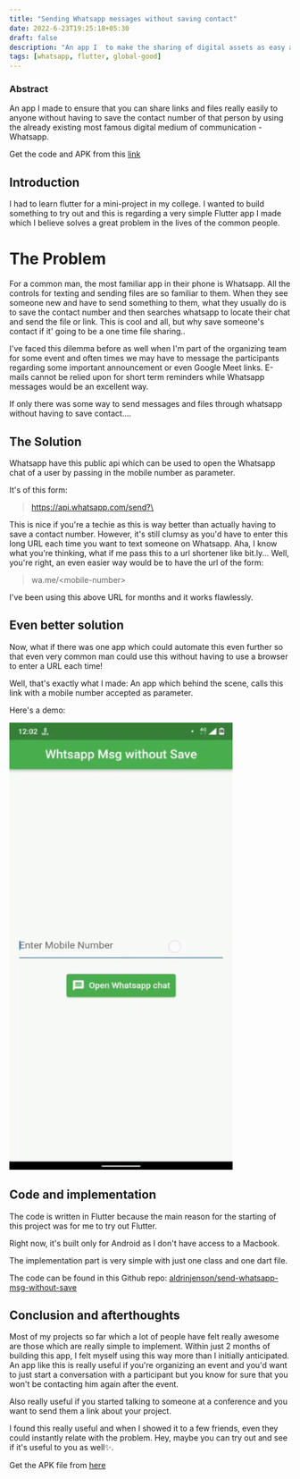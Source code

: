 ```yaml
---
title: "Sending Whatsapp messages without saving contact"
date: 2022-6-23T19:25:18+05:30
draft: false
description: "An app I  to make the sharing of digital assets as easy and accessible as possible"
tags: [whatsapp, flutter, global-good]
---
```


### Abstract

An app I made to ensure that you can share links and files really easily to anyone without having to save the contact number of that person by using the already existing most famous digital medium of communication - Whatsapp.

Get the code and APK from this [link](https://github.com/aldrinjenson/send-whatsapp-msg-without-save)

## Introduction

I had to learn flutter for a mini-project in my college. I wanted to build something to try out and this is regarding a very simple Flutter app I made which I believe solves a great problem in the lives of the common people.

# The Problem

For a common man, the most familiar app in their phone is Whatsapp. All the controls for texting and sending files are so familiar to them. When they see someone new and have to send something to them, what they usually do is to save the contact number and then searches whatsapp to locate their chat and send the file or link.
This is cool and all, but why save someone's contact if it' going to be a one time file sharing..

I've faced this dilemma before as well when I'm part of the organizing team for some event and often times we may have to message the participants regarding some important announcement or even Google Meet links. E-mails cannot be relied upon for short term reminders while Whatsapp messages would be an excellent way.

If only there was some way to send messages and files through whatsapp without having to save contact....

## The Solution

Whatsapp have this public api which can be used to open the Whatsapp chat of a user by passing in the mobile number as parameter.

It's of this form:

> https://api.whatsapp.com/send?\<mobile-number>

This is nice if you're a techie as this is way better than actually having to save a contact number. However, it's still clumsy as you'd have to enter this long URL each time you want to text someone on Whatsapp. Aha, I know what you're thinking, what if me pass this to a url shortener like bit.ly... Well, you're right, an even easier way would be to have the url of the form:

> wa.me/\<mobile-number>

I've been using this above URL for months and it works flawlessly.

## Even better solution

Now, what if there was one app which could automate this even further so that even very common man could use this without having to use a browser to enter a URL each time!

Well, that's exactly what I made: An app which behind the scene, calls this link with a mobile number accepted as parameter.

Here's a demo:

<img src="/images/wa_msg_without_save_demo.gif" width=400 alt="demo workflow gif">
<br/>

## Code and implementation

The code is written in Flutter because the main reason for the starting of this project was for me to try out Flutter.

Right now, it's built only for Android as I don't have access to a Macbook.

The implementation part is very simple with just one class and one dart file.

The code can be found in this Github repo: [aldrinjenson/send-whatsapp-msg-without-save](https://github.com/aldrinjenson/send-whatsapp-msg-without-save)

## Conclusion and afterthoughts

Most of my projects so far which a lot of people have felt really awesome are those which are really simple to implement. Within just 2 months of building this app, I felt myself using this way more than I initially anticipated. An app like this is really useful if you're organizing an event and you'd want to just start a conversation with a participant but you know for sure that you won't be contacting him again after the event.

Also really useful if you started talking to someone at a conference and you want to send them a link about your project.

I found this really useful and when I showed it to a few friends, even they could instantly relate with the problem. Hey, maybe you can try out and see if it's useful to you as well✨.

Get the APK file from [here](https://github.com/aldrinjenson/send-whatsapp-msg-without-save)
